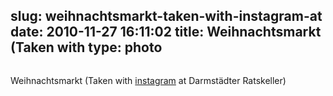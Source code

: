 slug: weihnachtsmarkt-taken-with-instagram-at
date: 2010-11-27 16:11:02
title: Weihnachtsmarkt (Taken with 
type: photo
---

<a href="http://instagr.am/p/Yekr/"><img src="{{@asset.url swerner/tumblr/2010-11-27-weihnachtsmarkt-taken-with-instagram-at-6cb7a8fb23.jpeg}}" alt=""/></a>

Weihnachtsmarkt (Taken with [instagram](http://instagr.am) at Darmstädter Ratskeller)
